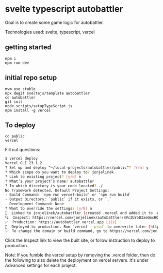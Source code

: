 # svelte typescript autobattler

Goal is to create some game logic for autobattler.

Technologies used: svelte, typescript, vercel

## getting started

    npm i
    npm run dev

## initial repo setup

    nvm use stable
    npx degit sveltejs/template autobattler
    cd autobattler
    git init
    node scripts/setupTypeScript.js
    npm install -g vercel

## To deploy

    cd public
    vercel

Fill out questions:

```bash
$ vercel deploy
Vercel CLI 23.1.2
? Set up and deploy “~/local-projects/autobattler/public”? [Y/n] y
? Which scope do you want to deploy to? jonjelinek
? Link to existing project? [y/N] n
? What’s your project’s name? autobattler
? In which directory is your code located? ./
No framework detected. Default Project Settings:
- Build Command: `npm run vercel-build` or `npm run build`
- Output Directory: `public` if it exists, or `.`
- Development Command: None
? Want to override the settings? [y/N] n
🔗  Linked to jonjelinek/autobattler (created .vercel and added it to .gitignore)
🔍  Inspect: https://vercel.com/jonjelinek/autobattler/4Vc3UYo83aeQmcHQysU3Myun6zWk [743ms]
✅  Production: https://autobattler.vercel.app [11s]
📝  Deployed to production. Run `vercel --prod` to overwrite later (https://vercel.link/2F).
💡  To change the domain or build command, go to https://vercel.com/jonjelinek/autobattler/settings
```

Click the Inspect link to view the built site, or follow instruction to deploy to production.

Note: If you fumble the vercel setup by removing the .vercel folder, then do the following to also delete the deployment on vercel servers.  It's under Advanced settings for each project.
